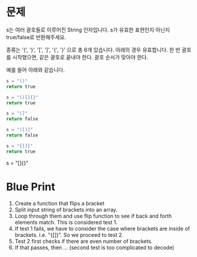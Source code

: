 # 문제

s는 여러 괄호들로 이루어진 String 인자입니다.
s가 유효한 표현인지 아닌지 true/false로 반환해주세요.

종류는 '(', ')', '[', ']', '{', '}' 으로 총 6개 있습니다.
아래의 경우 유효합니다.
한 번 괄호를 시작했으면, 같은 괄호로 끝내야 한다.
괄호 순서가 맞아야 한다.

예를 들어 아래와 같습니다.

```python
s = "()"
return true

s = "()[]{}"
return true

s = "(]"
return false

s = "([)]"
return false

s = "{[]}"
return true
```

s = "[]{}"

# Blue Print

1. Create a function that flips a bracket
2. Split input string of brackets into an array.
3. Loop through them and use flip function to see if back and forth elements match. This is considered test 1.
4. If test 1 fails, we have to consider the case where brackets are inside of brackets. i.e. "{[]}". So we proceed to test 2.
5. Test 2 first checks if there are even number of brackets.
6. If that passes, then ... (second test is too complicated to decode)
